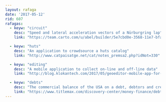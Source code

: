```yaml
---
layout: rafaga
date: '2017-05-12'
rid: 607
rafagas:
  - keyw: "circuit"
    desc: "Speed and lateral acceleration vectors of a Nürburgring lap"
    link: "https://team.carto.com/u/abel/builder/5e7cbd0e-3568-11e7-bfa1-0e3ff518bd15/embed"

  - keyw: "huts"
    desc: "An application to crowdsource a huts catalog"
    link: "http://www.catpaisatge.net/cat/notes_premsa2.php?idNot=330"

  - keyw: "editing"
    desc: "A mobile application to collect on-line and off-line data"
    link: "http://blog.klokantech.com/2017/05/geoeditor-mobile-app-for-maptiler.html"

  - keyw: "debts"
    desc: "The commercial balance of the USA on a debt, debtors and creditors"
    link: "https://www.titlemax.com/discovery-center/money-finance/debts-owed-by-the-us-and-owed-to-the-us/"
---
```

